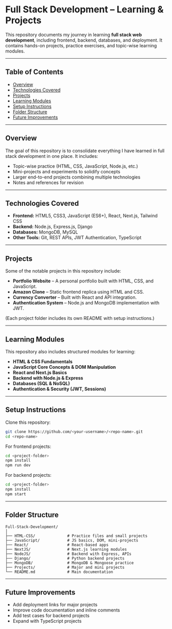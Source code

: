 
# Full Stack Development – Learning & Projects

This repository documents my journey in learning **full stack web development**, including frontend, backend, databases, and deployment. It contains hands-on projects, practice exercises, and topic-wise learning modules.

---

## Table of Contents

* [Overview](#overview)
* [Technologies Covered](#technologies-covered)
* [Projects](#projects)
* [Learning Modules](#learning-modules)
* [Setup Instructions](#setup-instructions)
* [Folder Structure](#folder-structure)
* [Future Improvements](#future-improvements)

---

## Overview

The goal of this repository is to consolidate everything I have learned in full stack development in one place. It includes:

* Topic-wise practice (HTML, CSS, JavaScript, Node.js, etc.)
* Mini-projects and experiments to solidify concepts
* Larger end-to-end projects combining multiple technologies
* Notes and references for revision

---

## Technologies Covered

* **Frontend:** HTML5, CSS3, JavaScript (ES6+), React, Next.js, Tailwind CSS
* **Backend:** Node.js, Express.js, Django
* **Databases:** MongoDB, MySQL
* **Other Tools:** Git, REST APIs, JWT Authentication, TypeScript

---

## Projects

Some of the notable projects in this repository include:

* **Portfolio Website** – A personal portfolio built with HTML, CSS, and JavaScript.
* **Amazon Clone** – Static frontend replica using HTML and CSS.
* **Currency Converter** – Built with React and API integration.
* **Authentication System** – Node.js and MongoDB implementation with JWT.

(Each project folder includes its own README with setup instructions.)

---

## Learning Modules

This repository also includes structured modules for learning:

* **HTML & CSS Fundamentals**
* **JavaScript Core Concepts & DOM Manipulation**
* **React and Next.js Basics**
* **Backend with Node.js & Express**
* **Databases (SQL & NoSQL)**
* **Authentication & Security (JWT, Sessions)**

---

## Setup Instructions

Clone this repository:

```bash
git clone https://github.com/<your-username>/<repo-name>.git
cd <repo-name>
```

For frontend projects:

```bash
cd <project-folder>
npm install
npm run dev
```

For backend projects:

```bash
cd <project-folder>
npm install
npm start
```

---

## Folder Structure

```
Full-Stack-Development/
│
├── HTML-CSS/              # Practice files and small projects
├── JavaScript/            # JS basics, DOM, mini-projects
├── React/                 # React-based apps
├── NextJS/                # Next.js learning modules
├── NodeJS/                # Backend with Express, APIs
├── Django/                # Python backend projects
├── MongoDB/               # MongoDB & Mongoose practice
├── Projects/              # Major and mini projects
└── README.md              # Main documentation
```

---

## Future Improvements

* Add deployment links for major projects
* Improve code documentation and inline comments
* Add test cases for backend projects
* Expand with TypeScript projects

